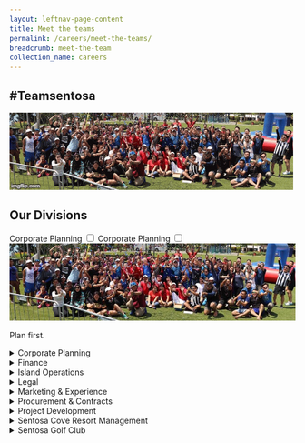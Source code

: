```yaml
---
layout: leftnav-page-content
title: Meet the teams
permalink: /careers/meet-the-teams/
breadcrumb: meet-the-team
collection_name: careers
---
```

<h2>#Teamsentosa</h2>  

  <div class="col is-12">
	<figure style="margin: 0;position: relative;">
        <img src="../images/careers/hero-banner-gif-version.gif" alt="Meet The Teams"/>
        </figure>
  </div>

<h2>Our Divisions</h2>

<div>  
  <label class="labelHeaderIcon" for="toggler-id-1-icon">Corporate Planning</label>
  <input type="checkbox" id="toggler-id-1-icon" class="toggler_icon" />
  <label class="labelHeader" for="toggler-id-1">Corporate Planning</label>
  <input type="checkbox" id="toggler-id-1" class="toggler" />
  <div class="row toggler-content">
	  <div class="col is-10">
		<figure style="margin:0;">
		<img src="../images/careers/hero-banner.jpg" alt="Corporate Planning"/>
		<p>Plan first.</p>
		</figure>
	  </div>
	  <div class="col is-2">
		<figure style="margin:0;"></figure>
	  </div>	  
  </div>
</div>

<details>
      <input type="checkbox" class="toggler" />
      <summary>Corporate Planning</summary>	
    	<div class="row toggler-content">
		<div class="col is-10">
			<figure style="margin:0;">
			<img src="../images/careers/hero-banner.jpg" alt="Corporate Planning"/>
			</figure>
		</div>
		<div class="col is-2">
			<figure style="margin:0;"></figure>
		</div>
	</div>
	<p>Plan first.</p>
   	 
</details>

<details>
      <summary>Finance</summary>	
    <div class="row">
	<div class="col is-10">
		<figure style="margin:0;">
		<img class="slide-img" src="../images/careers/hero-banner.jpg" alt="Finance"/>	
		</figure>
	</div>
	    	<div class="col is-2">
		<figure style="margin:0;">
		</figure>
	</div>
</div>
    <p>
      Money matters.
    </p>
</details>

<details>
      <summary>Island Operations</summary>
    <div class="row">
	<div class="col is-10">
		<figure style="margin:0;">
		<img src="../images/careers/hero-banner.jpg" alt="Island Operations"/>
		</figure>
	</div>
	    <div class="col is-2">
		<figure style="margin:0;">
		</figure>
	</div>
</div>
    <p>
      island matters.
    </p>
</details>

<details>
      <summary>Legal</summary>	
    <div class="row">
	<div class="col is-10">
		<figure style="margin:0;">
		<img src="../images/careers/hero-banner.jpg" alt="Legal"/>
		</figure>
	</div>
	    <div class="col is-2">
		<figure style="margin:0;">
		</figure>
	</div>
</div>
    <p>
      English matters.
    </p>
</details>

<details>
      <summary>Marketing & Experience</summary>
    <div class="row">
	<div class="col is-10">
		<figure style="margin:0;">
		<img src="../images/careers/hero-banner.jpg" alt="Marketing & Experience"/>
		</figure>
	</div>
	    <div class="col is-2">
		<figure style="margin:0;">
		</figure>
	</div>
</div>
    <p>
      Buiness matters.
    </p>
</details>

<details>
      <summary>Procurement & Contracts</summary>	
    <div class="row">
	<div class="col is-10">
		<figure style="margin:0;">
		<img src="../images/careers/hero-banner.jpg" alt="Procurement & Contracts"/>
		</figure>
	</div>
	    <div class="col is-2">
		<figure style="margin:0;">
		</figure>
	</div>
</div>
    <p>
      Process matters.
    </p>
</details>

<details>
      <summary>Project Development</summary>
    <div class="row">
	<div class="col is-10">
		<figure style="margin:0;">
		<img src="../images/careers/hero-banner.jpg" alt="Project Development"/>
		</figure>
	</div>
	    <div class="col is-2">
		<figure style="margin:0;">
		</figure>
	</div>
</div>
    <p>
      Project matters.
    </p>
</details>

<details>
      <summary>Sentosa Cove Resort Management</summary>	
    <div class="row">
	<div class="col is-10">
		<figure style="margin:0;">
		<img src="../images/careers/hero-banner.jpg" alt="Sentosa Cove Resort Management"/>
		</figure>
	</div>
	    <div class="col is-2">
		<figure style="margin:0;">
		</figure>
	</div>
</div>
    <p>
      Cove matters.
    </p>
</details>

<details>
      <summary>Sentosa Golf Club</summary>
    <div class="row">
	<div class="col is-10">
		<figure style="margin:0;">
		<img src="../images/careers/hero-banner.jpg" alt="Sentosa Golf Club"/>
		</figure>
	</div>
	    <div class="col is-2">
		<figure style="margin:0;">
		</figure>
	</div>
</div>
    <p>
      Golf matters.
    </p>
</details>

